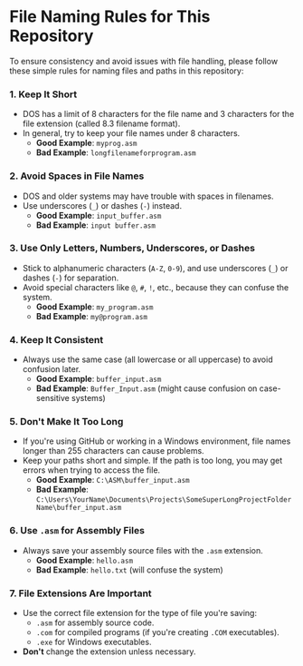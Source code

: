 # File Naming Rules for This Repository

To ensure consistency and avoid issues with file handling, please follow these simple rules for naming files and paths in this repository:

### 1. **Keep It Short**
- DOS has a limit of 8 characters for the file name and 3 characters for the file extension (called 8.3 filename format).
- In general, try to keep your file names under 8 characters.
  - **Good Example**: `myprog.asm`
  - **Bad Example**: `longfilenameforprogram.asm`

### 2. **Avoid Spaces in File Names**
- DOS and older systems may have trouble with spaces in filenames.
- Use underscores (`_`) or dashes (`-`) instead.
  - **Good Example**: `input_buffer.asm`
  - **Bad Example**: `input buffer.asm`

### 3. **Use Only Letters, Numbers, Underscores, or Dashes**
- Stick to alphanumeric characters (`A-Z`, `0-9`), and use underscores (`_`) or dashes (`-`) for separation.
- Avoid special characters like `@`, `#`, `!`, etc., because they can confuse the system.
  - **Good Example**: `my_program.asm`
  - **Bad Example**: `my@program.asm`

### 4. **Keep It Consistent**
- Always use the same case (all lowercase or all uppercase) to avoid confusion later.
  - **Good Example**: `buffer_input.asm`
  - **Bad Example**: `Buffer_Input.asm` (might cause confusion on case-sensitive systems)

### 5. **Don't Make It Too Long**
- If you're using GitHub or working in a Windows environment, file names longer than 255 characters can cause problems.
- Keep your paths short and simple. If the path is too long, you may get errors when trying to access the file.
  - **Good Example**: `C:\ASM\buffer_input.asm`
  - **Bad Example**: `C:\Users\YourName\Documents\Projects\SomeSuperLongProjectFolderName\buffer_input.asm`

### 6. **Use `.asm` for Assembly Files**
- Always save your assembly source files with the `.asm` extension.
  - **Good Example**: `hello.asm`
  - **Bad Example**: `hello.txt` (will confuse the system)

### 7. **File Extensions Are Important**
- Use the correct file extension for the type of file you're saving:
  - `.asm` for assembly source code.
  - `.com` for compiled programs (if you're creating `.COM` executables).
  - `.exe` for Windows executables.
- **Don't** change the extension unless necessary.
